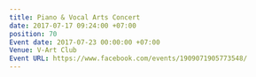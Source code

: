 ```yaml
---
title: Piano & Vocal Arts Concert
date: 2017-07-17 09:24:00 +07:00
position: 70
Event date: 2017-07-23 00:00:00 +07:00
Venue: V-Art Club
Event URL: https://www.facebook.com/events/1909071905773548/
---
```


